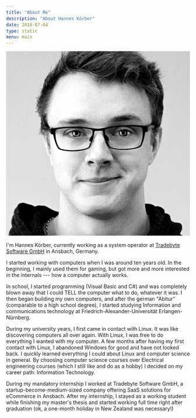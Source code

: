 ```yaml
---
title: "About Me"
description: "About Hannes Körber"
date: 2018-07-04
type: static
menu: main
---
```


<div class="image-cropper"><img class="image-center" src="/assets/images/me.jpg"></div>

I'm Hannes Körber, currently working as a system operator at [Tradebyte Software GmbH](https://www.tradebyte.com/) in Ansbach, Germany.

I started working with computers when I was around ten years old. In the beginning, I mainly used them for gaming, but got more and more interested in the internals --- how a computer actually works.

In school, I started programming (Visual Basic and C#) and was completely blown away that I could TELL the computer what to do, whatever it was. I then began building my own computers, and after the german "Abitur" (comparable to a high school degree), I started studying Information and communications technology at Friedrich-Alexander-Universität Erlangen-Nürnberg.

During my university years, I first came in contact with Linux. It was like discovering computers all over again. With Linux, I was free to do everything I wanted with my computer. A few months after having my first contact with Linux, I abandoned Windows for good and have not looked back. I quickly learned everything I could about Linux and computer science in general. By choosing computer science courses over Electrical engineering courses (which I still like and do as a hobby) I decided on my career path: Information Technology.

During my mandatory internship I worked at Tradebyte Software GmbH, a startup-become-medium-sized company offering SaaS solutions for eCommerce in Ansbach. After my internship, I stayed as a working student while finishing my master's thesis and started working full time right after graduation (ok, a one-month holiday in New Zealand was necessary!)


